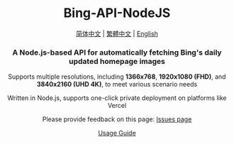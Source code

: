 <div align="center">

# Bing-API-NodeJS

[简体中文](README.md) | [繁體中文](README-zh-Hant.md) | [English](README-en.md)

### A Node.js-based API for automatically fetching Bing's daily updated homepage images

Supports multiple resolutions, including **1366x768**, **1920x1080 (FHD)**, and **3840x2160 (UHD 4K)**, to meet various scenario needs

Written in Node.js, supports one-click private deployment on platforms like Vercel

Please provide feedback on this page: [Issues page](https://github.com/Zhang12334/Bing-API-NodeJS/issues)

[Usage Guide](usage-en.md)
  
</div>
